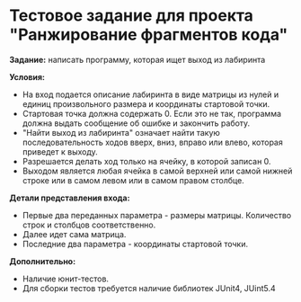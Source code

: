 # Тестовое задание для проекта "Ранжирование фрагментов кода"

**Задание:** написать программу, которая ищет выход из лабиринта

**Условия:**
- На вход подается описание лабиринта в виде матрицы из нулей и единиц произвольного размера и координаты стартовой точки.
- Стартовая точка должна содержать 0. Если это не так, программа должна выдать сообщение об ошибке и закончить работу.
- "Найти выход из лабиринта" означает найти такую последовательность ходов вверх, вниз, вправо или влево, которая приведет к выходу. 
- Разрешается делать ход только на ячейку, в которой записан 0.
- Выходом является любая ячейка в самой верхней или самой нижней строке или в самом левом или в самом правом столбце.

**Детали представления входа:**
- Первые два переданных параметра - размеры матрицы. Количество строк и столбцов соответственно.
- Далее идет сама матрица.
- Последние два параметра - координаты стартовой точки.

**Дополнительно:**
- Наличие юнит-тестов.
- Для сборки тестов требуется наличие библиотек JUnit4, JUint5.4
